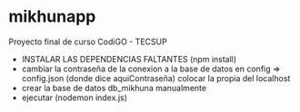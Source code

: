# mikhunapp
Proyecto final de curso CodiGO - TECSUP


* INSTALAR LAS DEPENDENCIAS FALTANTES (npm install)
* cambiar la contraseña de la conexion a la base de datos en config => config.json (donde dice aquiContraseña) colocar la propia del localhost
* crear la base de datos db_mikhuna manualmente
* ejecutar (nodemon index.js)
